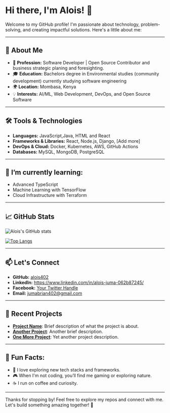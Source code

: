 # Hi there, I'm Alois! 👋

Welcome to my GitHub profile! I'm passionate about technology, problem-solving, and creating impactful solutions. Here's a little about me:

---

## 🌟 About Me
- 💼 **Profession:** Software Developer | Open Source Contributor and business strategic planing and foresighting.
- 🎓 **Education:** Bachelors degree in Environmental studies (community development) currently studying software engineering
- 🌍 **Location:** Mombasa, Kenya
- 💡 **Interests:** AI/ML, Web Development, DevOps, and Open Source Software

---

## 🛠️ Tools & Technologies
- **Languages:** JavaScript,Java, HTML and React
- **Frameworks & Libraries:** React, Node.js, Django, [Add more]
- **DevOps & Cloud:** Docker, Kubernetes, AWS, GitHub Actions
- **Databases:** MySQL, MongoDB, PostgreSQL

---

## 🌱 I’m currently learning:
- Advanced TypeScript
- Machine Learning with TensorFlow
- Cloud Infrastructure with Terraform

---

## 📈 GitHub Stats
![Alois's GitHub stats](https://github-readme-stats.vercel.app/api?username=alois402&show_icons=true&theme=radical)

[![Top Langs](https://github-readme-stats.vercel.app/api/top-langs/?username=alois402&layout=compact&theme=radical)](https://github.com/alois402)

---

## 📫 Let's Connect
- **GitHub:** [alois402](https://github.com/alois402)
- **LinkedIn:** https://www.linkedin.com/in/alois-juma-062b87245/
- **Facebook:** [Your Twitter Handle](#)
- **Email:** jumabrian402@gmail.com

---

## 📝 Recent Projects
- [**Project Name**](#): Brief description of what the project is about.
- [**Another Project**](#): Another brief description.
- [**One More Project**](#): Yet another project description.

---

## 📜 Fun Facts:
- 🌟 I love exploring new tech stacks and frameworks.
- 🎮 When I'm not coding, you’ll find me gaming or exploring nature.
- ☕ I run on coffee and curiosity.

---

Thanks for stopping by! Feel free to explore my repos and connect with me. Let's build something amazing together! 🚀

